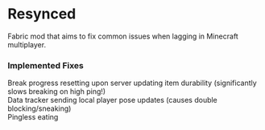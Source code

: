 # Resynced
Fabric mod that aims to fix common issues when lagging in Minecraft multiplayer.
### Implemented Fixes
Break progress resetting upon server updating item durability (significantly slows breaking on high ping!)<br/>
Data tracker sending local player pose updates (causes double blocking/sneaking)<br/>
Pingless eating